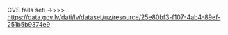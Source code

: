 CVS fails šeti ->>>> https://data.gov.lv/dati/lv/dataset/uz/resource/25e80bf3-f107-4ab4-89ef-251b5b9374e9
